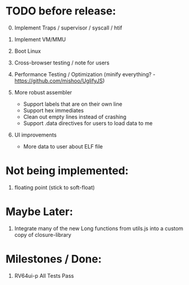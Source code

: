 TODO before release:
================

0) Implement Traps / supervisor / syscall / htif

1) Implement VM/MMU

2) Boot Linux

3) Cross-browser testing / note for users

4) Performance Testing / Optimization (minify everything? - https://github.com/mishoo/UglifyJS)

5) More robust assembler
    - Support labels that are on their own line
    - Support hex immediates
    - Clean out empty lines instead of crashing
    - Support .data directives for users to load data to me

6) UI improvements
    - More data to user about ELF file



Not being implemented:
================

1) floating point (stick to soft-float)


Maybe Later:
============

1) Integrate many of the new Long functions from utils.js into a custom copy
of closure-library

Milestones / Done:
==================

1) RV64ui-p All Tests Pass
